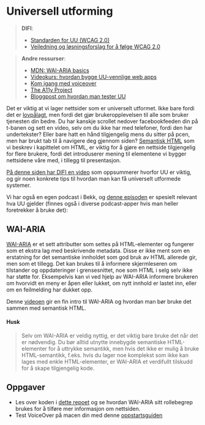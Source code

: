 # Universell utforming

> **DIFI**:
> -   [Standarden for UU (WCAG 2.0)](https://uu.difi.no/krav-og-regelverk/wcag-20-standarden)
> -   [Veiledning og løsningsforslag for å følge WCAG 2.0](https://uu.difi.no/krav-og-regelverk/losningsforslag-web)

> **Andre ressurser**:
> -   [MDN: WAI-ARIA basics ](https://developer.mozilla.org/en-US/docs/Learn/Accessibility/WAI-ARIA_basics)
> -   [Videokurs: hvordan bygge UU-vennlige web apps](https://egghead.io/courses/start-building-accessible-web-applications-today)
> -   [Kom igang med voiceover](https://bocoup.com/blog/getting-started-with-voiceover-accessibility)
> -   [The A11y Project](http://a11yproject.com/)
> -   [Bloggpost om hvordan man tester UU](http://open.bekk.no/#!hvordan-tester-man-universell-utforming)

Det er viktig at vi lager nettsider som er universelt utformet. Ikke bare fordi det er [lovpålagt](https://www.difi.no/fagomrader-og-tjenester/universell-utforming), men fordi det gjør brukeropplevelsen til alle som bruker tjenesten din bedre. Du har kanskje scrollet nedover facebookfeeden din på t-banen og sett en video, selv om du ikke har med telefoner, fordi den har undertekster? Eller bare hatt en hånd tilgjengelig mens du sitter på pcen, men har brukt tab til å navigere deg gjennom siden? [Semantisk HTML](/02-html/03-semantikk.md) som vi beskrev i kapittelet om HTML, er viktig for å gjøre en nettside tilgjengelig for flere brukere, fordi det introduserer mening til elementene vi bygger nettsidene våre med, i tillegg til presentasjon.

[På denne siden har DIFI en video](https://uu.difi.no/) som oppsummerer hvorfor UU er viktig, og gir noen konkrete tips til hvordan man kan få universelt utformede systemer.

Vi har også en egen podcast i Bekk, og [denne episoden](https://www.acast.com/bekkopenpodcast/10-den-om-tilgjengelighet-1) er spesielt relevant hva UU gjelder (finnes også i diverse podcast-apper hvis man heller foretrekker å bruke det):

## WAI-ARIA

[WAI-ARIA](https://en.wikipedia.org/wiki/WAI-ARIA) er et sett attributter som settes på HTML-elementer og fungerer som et ekstra lag med beskrivende metadata. Disse er ikke ment som en erstatning for det semantiske innholdet som god bruk av HTML allerede gir, men som et tillegg. Det kan brukes til å informere skjermleseren om tilstander og oppdateringer i grensesnittet, noe som HTML i selg selv ikke har støtte for. Eksempelvis kan vi ved hjelp av WAI-ARIA informere brukeren om hvorvidt en meny er åpen eller lukket, om nytt innhold er lastet inn, eller om en feilmelding har dukket opp.

Denne [videoen](https://egghead.io/lessons/html-5-intro-to-aria) gir en fin intro til WAI-ARIA og hvordan man bør bruke det sammen med semantisk HTML.

#### Husk

> Selv om WAI-ARIA er veldig nyttig, er det viktig bare bruke det når det er nødvendig. Du bør alltid utnytte innebygde semantiske HTML-elementer for å uttrykke semantikk, men hvis det ikke er mulig å bruke HTML-semantikk, f.eks. hvis du lager noe komplekst som ikke kan lages med enkle HTML-elementer, er WAI-ARIA et verdifullt tilskudd for å skape tilgjengelig kode.

## Oppgaver

-   Les over koden i [dette repoet](https://github.com/mdn/learning-area/tree/master/accessibility/aria/website-aria-roles) og se hvordan WAI-ARIA sitt rollebegrep brukes for å tilføre mer informasjon om nettsiden.
-   Test VoiceOver på macen din med denne [oppstartsguiden](https://help.apple.com/voiceover/info/guide/10.12/)
